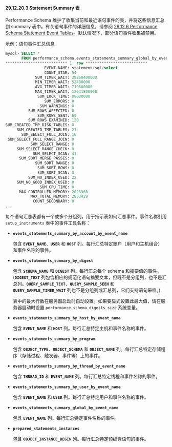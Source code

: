 #### 29.12.20.3 Statement Summary 表

Performance Schema 维护了收集当前和最近语句事件的表，并将这些信息汇总到 summary 表中。有关语句事件的详细信息，请参阅 [29.12.6 Performance Schema Statement Event Tables](#performance-schema-statement-event-tables)。默认情况下，部分语句事件收集被禁用。

示例：语句事件汇总信息

```sql
mysql> SELECT *
       FROM performance_schema.events_statements_summary_global_by_event_name\G
*************************** 1. row ***************************
                 EVENT_NAME: statement/sql/select
                 COUNT_STAR: 54
             SUM_TIMER_WAIT: 38860400000
             MIN_TIMER_WAIT: 52400000
             AVG_TIMER_WAIT: 719600000
             MAX_TIMER_WAIT: 12631800000
              SUM_LOCK_TIME: 88000000
                 SUM_ERRORS: 0
               SUM_WARNINGS: 0
          SUM_ROWS_AFFECTED: 0
              SUM_ROWS_SENT: 60
          SUM_ROWS_EXAMINED: 120
SUM_CREATED_TMP_DISK_TABLES: 0
     SUM_CREATED_TMP_TABLES: 21
       SUM_SELECT_FULL_JOIN: 16
 SUM_SELECT_FULL_RANGE_JOIN: 0
           SUM_SELECT_RANGE: 0
     SUM_SELECT_RANGE_CHECK: 0
            SUM_SELECT_SCAN: 41
      SUM_SORT_MERGE_PASSES: 0
             SUM_SORT_RANGE: 0
              SUM_SORT_ROWS: 0
              SUM_SORT_SCAN: 0
          SUM_NO_INDEX_USED: 22
     SUM_NO_GOOD_INDEX_USED: 0
               SUM_CPU_TIME: 0
      MAX_CONTROLLED_MEMORY: 2028360
           MAX_TOTAL_MEMORY: 2853429
            COUNT_SECONDARY: 0
...
```



每个语句汇总表都有一个或多个分组列，用于指示表如何汇总事件。事件名称引用 `setup_instruments` 表中的事件工具名称：

- **`events_statements_summary_by_account_by_event_name`** 
  
  包含 **`EVENT_NAME`**、**`USER`** 和 **`HOST`** 列。每行汇总特定账户（用户和主机组合）和事件名称的事件。
  
- **`events_statements_summary_by_digest`**
  
  包含 **`SCHEMA_NAME`** 和 **`DIGEST`** 列。每行汇总每个 schema 和摘要值的事件。(**`DIGEST_TEXT`** 列包含相应的规范化语句摘要文本，但既不是分组列，也不是汇总列。**`QUERY_SAMPLE_TEXT`**、**`QUERY_SAMPLE_SEEN`** 和 **`QUERY_SAMPLE_TIMER_WAIT`** 列也不是分组列或汇总列，它们支持语句采样。)

  表中的最大行数在服务器启动时自动设置。如果要显式设置此最大值，请在服务器启动时设置 `performance_schema_digests_size` 系统变量。

- **`events_statements_summary_by_host_by_event_name`**
  
  包含 **`EVENT_NAME`** 和 **`HOST`** 列。每行汇总特定主机和事件名称的事件。
  
- **`events_statements_summary_by_program`**
  
  包含 **`OBJECT_TYPE`**、**`OBJECT_SCHEMA`** 和 **`OBJECT_NAME`** 列。每行汇总特定存储程序（存储过程、触发器、事件等）上的事件。
  
- **`events_statements_summary_by_thread_by_event_name`**
  
  包含 **`THREAD_ID`** 和 **`EVENT_NAME`** 列。每行汇总特定线程和事件名称的事件。
  
- **`events_statements_summary_by_user_by_event_name`**
  
  包含 **`EVENT_NAME`** 和 **`USER`** 列。每行汇总特定用户和事件名称的事件。
  
- **`events_statements_summary_global_by_event_name`**
  
  包含 **`EVENT_NAME`** 列。每行汇总特定事件名称的事件。
  
- **`prepared_statements_instances`**
  
  包含 **`OBJECT_INSTANCE_BEGIN`** 列。每行汇总特定预编译语句的事件。